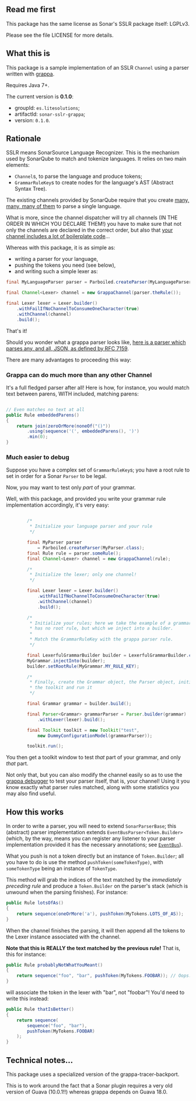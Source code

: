## Read me first

This package has the same license as Sonar's SSLR package itself: LGPLv3.

Please see the file LICENSE for more details.

## What this is

This package is a sample implementation of an SSLR `Channel` using a parser written with
[grappa](https://github.com/fge/grappa).

Requires Java 7+.

The current version is **0.1.0**:

* groupId: `es.litesolutions`;
* artifactId: `sonar-sslr-grappa`;
* version: `0.1.0`.

## Rationale

SSLR means SonarSource Language Recognizer. This is the mechanism used by SonarQube to match and
tokenize languages. It relies on two main elements:

* `Channel`s, to parse the language and produce tokens;
* `GrammarRuleKey`s to create nodes for the language's AST (Abstract Syntax Tree).

The existing channels provided by SonarQube require that you create [many, many, many of
them](https://github.com/SonarCommunity/sonar-python/blob/master/python-squid/src/main/java/org/sonar/python/lexer/PythonLexer.java)
to parse a single language.

What is more, since the channel dispatcher will try all channels (IN THE ORDER IN WHICH YOU DECLARE
THEM!) you have to make sure that not only the channels are declared in the correct order, but also
that [your channel includes a lot of boilerplate code](https://github.com/SonarCommunity/sonar-python/blob/master/python-squid/src/main/java/org/sonar/python/lexer/IndentationChannel.java)...

Whereas with this package, it is as simple as:

* writing a parser for your language,
* pushing the tokens you need (see below),
* and writing such a simple lexer as:

```java
final MyLanguageParser parser = Parboiled.createParser(MyLanguageParser.class);

final Channel<Lexer> channel = new GrappaChannel(parser.theRule());

final Lexer lexer = Lexer.builder()
    .withFailIfNoChannelToConsumeOneCharacter(true)
    .withChannel(channel)
    .build();
```

That's it! 

Should you wonder what a grappa parser looks like, [here is a parser which parses any, and all,
JSON, as defined by RFC
7159](https://github.com/fge/grappa-examples/blob/master/src/main/java/com/github/fge/grappa/examples/json/JsonParser.java).

There are many advantages to proceeding this way:

### Grappa can do much more than any other Channel

It's a full fledged parser after all! Here is how, for instance, you would match text between
parens, WITH included, matching parens:

```java

// Even matches no text at all
public Rule embeddedParens()
{
    return join(zeroOrMore(noneOf("()"))
        .using(sequence('(', embeddedParens(), ')')
        .min(0);
}
```

### Much easier to debug

Suppose you have a complex set of `GrammarRuleKey`s; you have a root rule to set in order for a
Sonar `Parser` to be legal.

Now, you may want to test only _part_ of your grammar.

Well, with this package, and provided you write your grammar rule implementation accordingly, it's
very easy:

```java

        /*
         * Initialize your language parser and your rule
         */

        final MyParser parser
            = Parboiled.createParser(MyParser.class);
        final Rule rule = parser.someRule();
        final Channel<Lexer> channel = new GrappaChannel(rule);

        /*
         * Initialize the lexer; only one channel!
         */

        final Lexer lexer = Lexer.builder()
            .withFailIfNoChannelToConsumeOneCharacter(true)
            .withChannel(channel)
            .build();

        /*
         * Initialize your rules; here we take the example of a grammar which
         * has no root rule, but which we inject into a builder.
         *
         * Match the GrammarRuleKey with the grappa parser rule.
         */

        final LexerfulGrammarBuilder builder = LexerfulGrammarBuilder.create();
        MyGrammar.injectInto(builder);
        builder.setRootRule(MyGrammar.MY_RULE_KEY);

        /*
         * Finally, create the Grammar object, the Parser object, initialize
         * the toolkit and run it
         */

        final Grammar grammar = builder.build();

        final Parser<Grammar> grammarParser = Parser.builder(grammar)
            .withLexer(lexer).build();

        final Toolkit toolkit = new Toolkit("test",
            new DummyConfigurationModel(grammarParser));

        toolkit.run();
```

You then get a toolkit window to test _that_ part of your grammar, and only _that_ part.

Not only that, but you can also modify the channel easily so as to use the [grappa
debugger](https://github.com/fge/grappa-debugger) to test your parser itself, that is, your channel!
Using it you know exactly what parser rules matched, along with some statistics you may also find
useful.

## How this works

In order to write a parser, you will need to extend `SonarParserBase`; this (abstract) parser
implementation extends `EventBusParser<Token.Builder>` (which, by the way, means you can register
any listener to your parser implementation provided it has the necessary annotations; see
[`EventBus`](http://docs.guava-libraries.googlecode.com/git-history/release/javadoc/com/google/common/eventbus/EventBus.html)).

What you push is not a token directly but an instance of `Token.Builder`; all you have to do is use
the method `pushToken(someTokenType)`, with `someTokenType` being an instance of `TokenType`.

This method will grab the indices of the text matched by the _immediately preceding rule_ and
produce a `Token.Builder` on the parser's stack (which is unwound when the parsing finishes). For
instance:

```java
public Rule lotsOfAs()
{
    return sequence(oneOrMore('a'), pushToken(MyTokens.LOTS_OF_AS));
}
```

When the channel finishes the parsing, it will then append all the tokens to the Lexer instance
associated with the channel.

**Note that this is REALLY the text matched by the previous rule!** That is, this for instance:

```java
public Rule probablyNotWhatYouMeant()
{
    return sequence("foo", "bar", pushToken(MyTokens.FOOBAR)); // Oops...
}
```

will associate the token in the lexer with "bar", not "foobar"! You'd need to write this instead:

```java
public Rule thatIsBetter()
{
    return sequence(
        sequence("foo", "bar"),
        pushToken(MyTokens.FOOBAR)
    );
}
```

## Technical notes...

This package uses a specialized version of the grappa-tracer-backport.

This is to work around the fact that a Sonar plugin requires a very old version
of Guava (10.0.1!!) whereas grappa depends on Guava 18.0.

